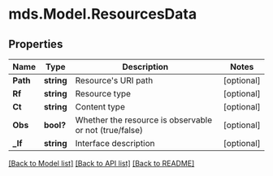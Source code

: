 # mds.Model.ResourcesData
## Properties

Name | Type | Description | Notes
------------ | ------------- | ------------- | -------------
**Path** | **string** | Resource&#39;s URI path | [optional] 
**Rf** | **string** | Resource type | [optional] 
**Ct** | **string** | Content type | [optional] 
**Obs** | **bool?** | Whether the resource is observable or not (true/false) | [optional] 
**_If** | **string** | Interface description | [optional] 

[[Back to Model list]](../README.md#documentation-for-models) [[Back to API list]](../README.md#documentation-for-api-endpoints) [[Back to README]](../README.md)

